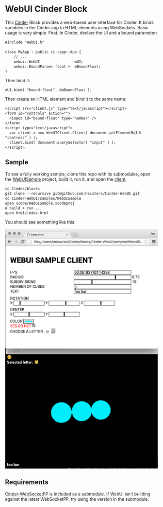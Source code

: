 WebUI Cinder Block
==================

This [Cinder](https://libcinder.org/) Block provides a web-based
user interface for Cinder. It binds variables in the Cinder app to HTML
elements using WebSockets. Basic usage is very simple. First, in Cinder,
declare the UI and a bound parameter:

    #include "WebUI.h"

    class MyApp : public ci::app::App {
        // ...
        webui::WebUI                mUI;
        webui::BoundParam< float >  mBoundFloat;
    }

Then bind it:

    mUI.bind( "bound-float", &mBoundFloat );

Then create an HTML element and bind it to the same name:

    <script src="client.js" type="text/javascript"></script>
    <form id="controls" action="">
      <input id="bound-float" type="number" />
    </form>
    <script type="text/javascript">
      var client = new WebUIClient.Client( document.getElementById( "controls" ) );
      client.bind( document.querySelector( "input" ) );
    </script>

Sample
------

To see a fully working sample, clone this repo with its submodules, open
the [WebUISample](samples/WebUISample) project, build it, run it, and
open the [client](samples/WebUISample/html/index.html).

    cd Cinder/blocks
    git clone --recursive git@github.com:heisters/Cinder-WebUI.git
    cd Cinder-WebUI/samples/WebUISample
    open xcode/WebUISample.xcodeproj
    # build + run ...
    open html/index.html

You should see something like this:

![Sample Screenshot](docs/images/sample-ss.png)

Requirements
------------

[Cinder-WebSocketPP](https://github.com/wieden-kennedy/Cinder-WebSocketPP)
is included as a submodule. If WebUI isn't building against the latest
WebSocketPP, try using the version in the submodule.
